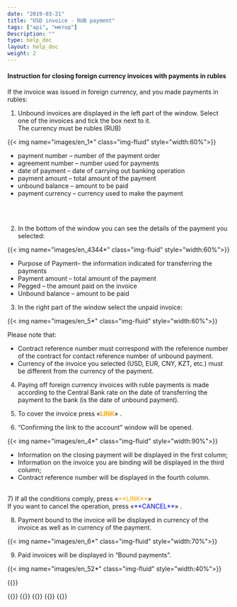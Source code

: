 ```yaml
---
date: "2019-03-21"
title: "USD invoice - RUB payment"
tags: ["api", "метод"]
Description: ""
type: help_doc
layout: help_doc
weight: 2
---
```


#### Instruction for closing foreign currency invoices with payments in rubles 

If the invoice was issued in foreign currency, and you made payments in rubles:

1)	Unbound invoices are displayed in the left part of the window. Select one of the invoices and tick the box next to it. <br/>
The currency must be rubles (RUB)

{{< img name="images/en_1*" class="img-fluid" style="width:60%">}} <br/>

* payment number – number of the payment order
* agreement number – number used for payments
* date of payment – date of carrying out banking operation
* payment amount – total amount of the payment 
* unbound balance – amount to be paid
* payment currency – currency used to make the payment
<br/>
<br/>

2)	In the bottom of the window you can see the details of the payment you selected:

{{< img name="images/en_4344*" class="img-fluid" style="width:60%">}} <br/>

* Purpose of Payment– the information indicated for transferring the payments
* Payment amount – total amount of the payment
* Pegged – the amount paid on the invoice
* Unbound balance – amount to be paid 

3)	In the right part of the window select the unpaid invoice:

{{< img name="images/en_5*" class="img-fluid" style="width:60%">}} <br/>

Please note that: 

* Contract reference number must correspond with the reference number of the contract for contact reference number of unbound payment.
* Currency of the invoice you selected (USD, EUR, CNY, KZT, etc.) must be different from the currency of the payment. 

4)	Paying off foreign currency invoices with ruble payments is made according to the Central Bank rate on the date of transferring the payment to the bank (is the date of unbound payment).

5)	To cover the invoice press «<span style="color:orange">**LINK**</span>» .

6)	“Confirming the link to the account” window will be opened.

{{< img name="images/en_4*" class="img-fluid" style="width:90%">}} 

* Information on the closing payment will be displayed in the first column;
* Information on the invoice you are binding will be displayed in the third column;
* Contract reference number will be displayed in the fourth column.

<br/>
7) If all the conditions comply, press «<span style="color:orange">**LINK**</span>» <br/>
If you want to cancel the operation, press «<span style="color:blue">**CANCEL**</span>» .

8)	Payment bound to the invoice will be displayed in currency of the invoice as well as in currency of the payment.

{{< img name="images/en_6*" class="img-fluid" style="width:70%">}} 
<br/>

9)	Paid invoices will be displayed in “Bound payments”.

{{< img name="images/en_52*" class="img-fluid" style="width:40%">}} 

{{<isHelpful>}}

{{<seeAlso>}}
    {{<seeAlsoItem link="/en/payments_and_invoices/instruction_of_binding/rouble-rouble/" text="Closing ruble invoices with ruble payments">}}
    {{<seeAlsoItem link="/en/payments_and_invoices/instruction_of_binding/usd-usd/" text="Closing foreign currency invoices with foreign currency payments">}}
    {{<seeAlsoItem link="/en/payments_and_invoices/instruction_of_binding/sample_letter/" text="Examples of letters">}}
{{</seeAlso>}}

